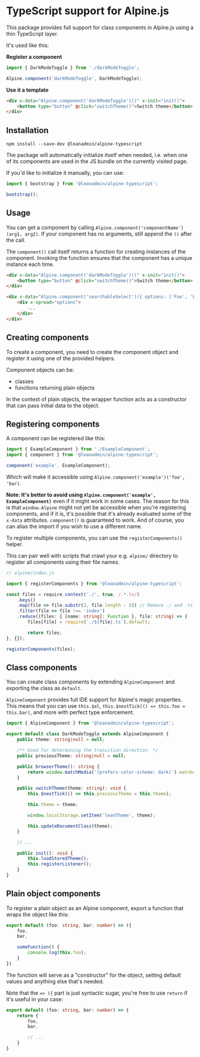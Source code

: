 # TypeScript support for Alpine.js

This package provides full support for class components in Alpine.js using a thin TypeScript layer.

It's used like this:

**Register a component**
```ts
import { DarkModeToggle } from './darkModeToggle';

Alpine.component('darkModeToggle', DarkModeToggle);
```

**Use it a template**
```html
<div x-data="Alpine.component('darkModeToggle')()" x-init="init()">
    <button type="button" @click="switchTheme()">Switch theme</button>
</div>
```

## Installation

```
npm install --save-dev @leanadmin/alpine-typescript
```

The package will automatically initialize itself when needed, i.e. when one of its components are used in the JS bundle on the currently visited page.

If you'd like to initialize it manually, you can use:

```ts
import { bootstrap } from '@leanadmin/alpine-typescript';

bootstrap();
```

## Usage

You can get a component by calling `Alpine.component('componentName')(arg1, arg2)`. If your component has no arguments, still append the `()` after the call.

The `component()` call itself returns a function for creating instances of the component. Invoking the function ensures that the component has a unique instance each time.

```html
<div x-data="Alpine.component('darkModeToggle')()" x-init="init()">
    <button type="button" @click="switchTheme()">Switch theme</button>
</div>
```

```html
<div x-data="Alpine.component('searchableSelect')({ options: ['Foo', 'Bar'] })" x-init="init()">
    <div x-spread="options">
        ...
    </div>
</div>
```

## Creating components

To create a component, you need to create the component object and register it using one of the provided helpers.

Component objects can be:
- classes
- functions returning plain objects

In the context of plain objects, the wrapper function acts as a constructor that can pass initial data to the object.

## Registering components

A component can be registered like this:
```ts
import { ExampleComponent } from './ExampleComponent';
import { component } from '@leanadmin/alpine-typescript';

component('example', ExampleComponent);
```

Which will make it accessible using `Alpine.component('example')('foo', 'bar)`.

**Note: It's better to avoid using `Alpine.component('example', ExampleComponent)`** even if it might work in some cases. The reason for this is that `window.Alpine` might not yet be accessible when you're registering components, and if it is, it's possible that it's already evaluated some of the `x-data` attributes. `component()` is guaranteed to work. And of course, you can alias the import if you wish to use a different name.

To register multiple components, you can use the `registerComponents()` helper.

This can pair well with scripts that crawl your e.g. `alpine/` directory to register all components using their file names.

```ts
// alpine/index.js

import { registerComponents } from '@leanadmin/alpine-typescript';

const files = require.context('./', true, /.*.ts/)
    .keys()
    .map(file => file.substr(2, file.length - 5)) // Remove ./ and .ts
    .filter(file => file !== 'index')
    .reduce((files: { [name: string]: Function }, file: string) => {
        files[file] = require(`./${file}.ts`).default;

        return files;
}, {});

registerComponents(files);
```

## Class components

You can create class components by extending `AlpineComponent` and exporting the class as `default`.

`AlpineComponent` provides full IDE support for Alpine's magic properties. This means that you can use `this.$el`, `this.$nextTick(() => this.foo = this.bar)`, and more with perfect type enforcement.

```ts
import { AlpineComponent } from '@leanadmin/alpine-typescript';

export default class DarkModeToggle extends AlpineComponent {
    public theme: string|null = null;

    /** Used for determining the transition direction. */
    public previousTheme: string|null = null;

    public browserTheme(): string {
        return window.matchMedia('(prefers-color-scheme: dark)').matches ? 'dark' : 'light';
    }

    public switchTheme(theme: string): void {
        this.$nextTick(() => this.previousTheme = this.theme);

        this.theme = theme;

        window.localStorage.setItem('leanTheme', theme);

        this.updateDocumentClass(theme);
    }

    // ...

    public init(): void {
        this.loadStoredTheme();
        this.registerListener();
    }
}
```

## Plain object components

To register a plain object as an Alpine component, export a function that wraps the object like this:
```ts
export default (foo: string, bar: number) => ({
    foo,
    bar,

    someFunction() {
        console.log(this.foo);
    }
})
```

The function will serve as a "constructor" for the object, setting default values and anything else that's needed.

Note that the `=> ({` part is just syntactic sugar, you're free to use `return` if it's useful in your case:

```ts
export default (foo: string, bar: number) => {
    return {
        foo,
        bar,

        // ...
    }
}
```
